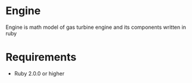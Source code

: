 # Engine

Engine is math model of gas turbine engine and its components written in ruby

# Requirements

* Ruby 2.0.0 or higher